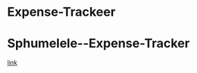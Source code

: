 # Expense-Trackeer
# Sphumelele--Expense-Tracker
[link](https://sphumelelencayiyana.github.io/Expense-Trackeer/)
